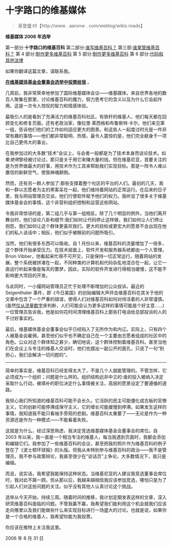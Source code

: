 # 十字路口的维基媒体

> 吴登盛:t0【http://www . aaronw . com/weblog/wikis roads】

**维基媒体 2006 年选举**

第一部分:**十字路口的维基百科**
第二部分:[谁写维基百科？](whowriteswikipedia)
第三部:[谁掌管维基百科？](whorunswikipedia)
第 4 部分:[制作更多维基百科](morewikipedians)
第 5 部分:[制作更多维基百科](morewikipedias)
第 6 部分:[代码和其他法律](wikicodeislaw)

如果你翻译这篇文章，请联系我。

**[在维基媒体基金会董事会选举中投票给我](http://en.wikipedia.org/wiki/User:AaronSw/Election)** 。

几周前，我非常荣幸地参加了国际维基媒体会议——维基媒体。来自世界各地的数百人聚集在那里，讨论维基百科的魔力，努力思考它的含义以及为什么它会起作用。这是一次令人惊叹的智力和情感体验。

最吸引人的是看到了充满活力的维基百科社区。有铁杆的维基人，他们每天都在回顾变化和修复页面。还有老政治家，像拉里·莱西格和布鲁斯特·卡尔，他们来见第一组，告诉他们他们的工作如何适应更大的图景。和这些人一起度过时光是一件非常有趣的事情——他们都非常聪明、热情，最令人震惊的是，他们完全献身于一项比自己更伟大的事业。

在我参加过的大多数“技术”会议上，与会者一般都是为了技术本身而谈论技术。如果*使用*曾经被讨论过，那只是关于用它来赚大量的钱。但在维基尼亚，首要关注的是为世界做最大的好事，用技术作为工具来帮助我们实现目标。那是一阵令人难以置信的新鲜空气，使我神魂颠倒。

然而，还有另一群人参加了:那些支撑着整个社区的平台的人们。最初的几天，我和一群以志愿者为主的黑客呆在一起，他们维持着网站的正常运行。在后来的日子里，我与网站管理员交谈，他们行使软件赋予他们的权力。我听说了很多关于维基媒体基金会的事情，这个非营利组织控制和运营这些网站。

令我非常惊讶的是，第二组几乎与第一组相反。除了几个明显的例外，当他们离开舞台时，他们谈论八卦和细节:我们如何让代码停止这样做，我们如何让人们停止抱怨，我们如何让这个群体更喜欢我们。更大的目标或更宏大的愿景不会出现在他们的私人谈话中；相反，他们似乎被眼前的问题所吸引。

当然，他们有很多东西可以吸收。自 1 月份以来，维基百科的流量增加了一倍多，这个群体开始承受压力。在技术层面上，软件开发和服务器系统都由一个人管理，Brion Vibber，他看起来忙得不可开交，只是保持一切正常运行。随着网站的发展，整个系统被拼凑在一起，不同种类的计算机和代码杂乱地混合在一起，让它一直运行听起来像是每天的噩梦。因此，实际的软件开发进行得相当缓慢，这不能不影响更大项目的开发。

与此同时，一小撮网站管理员正忙于处理不断增加的公众投诉。最近的 Seigenthaler 事件，即《今日美国》的创始编辑大声抨击维基百科在其关于他的文章中包含了一个严重的错误，使得人们对维基百科如何对待活着的人非常谨慎。(虽然[仅从流量数字](http://www.aaronsw.com/weblog/wikigrowth)来判断，人们可能会认为更多这样的事情可能是个好主意……)一位管理员告诉我，他是如何花时间清理维基百科上那些打电话给总部投诉的人的不讨好事实的。

最后，维基媒体基金会董事会似乎已经陷入了无所作为和内讧。实际上，只有四个人被基金会雇佣，甚至他们似乎也不确定自己在一个主要由志愿者组成的社区中的角色。公众对这个群体知之甚少，确切地说，这个群体控制着维基百科。甚至当他们在会议上与专注的维基人交谈时，他们也摆出一副公开的面孔，只说了一句“别担心，我们会解决一切问题的”。

* * *

简单的事实是，维基百科已经变得太大了，不是几个人就能管理的。不管怎样，它必须成为一个组织；问题是什么样的。组织结构远非中立的:谁的投入被纳入决定采取什么行动，被填补的职位决定什么事情被关注，高层的愿景设定了要遵循的道路。

我担心我们所知道的维基百科可能不会长久。它活跃的民主可能僵化成古板的官僚主义，它的创新可能停滞成保守主义，它的增长可能缓慢到停滞。如果发生这样的事情，我知道我不能只看袖手旁观的悲剧。维基百科太重要了——无论是作为一种资源还是作为一种模式——不能看着失败。

这就是为什么，经过深思熟虑，我决定竞选维基媒体基金会董事会的席位。自 2003 年以来，我一直是一个相当专注的维基人，每当我遇到页面时，我都会添加和编辑它们。我参加了一些维基百科的会议，甚至把我的照片作为维基百科的例子登在了《波士顿环球报》的头版。但我从未特别参与维基百科的政治——我不是管理员，我不参与政策辩论，我甚至很少在“谈话页”上争论。大多数情况下，我只是编辑。

而且，说实话，我希望我能保持这种状态。当维基尼亚的人建议我竞选董事会席位时，我对此不屑一顾。但从那以后，我越来越相信我应该参加竞选，哪怕只是为了引起人们对这些问题的关注。似乎没有其他人认真讨论这个挑战。

选举从今天开始，持续三周。随着时间的推移，我计划定期发表这样的文章，深入研究维基百科面临的问题。不管我赢不赢，我希望我们能利用这个机会就我们应该走向哪里以及我们能做些什么来实现目标进行一场盛大的讨论。也就是说，如果你是一个合格的维基人，我希望你能为我投票。

你应该在推特上关注我这里。

2006 年 8 月 31 日